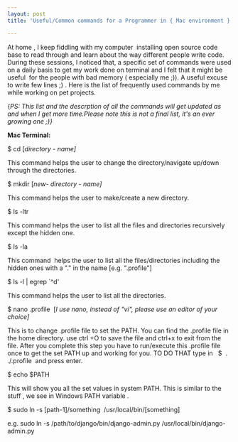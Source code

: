 ```yaml
---
layout: post
title: 'Useful/Common commands for a Programmer in { Mac environment }'

---
```


At home , I keep fiddling with my computer  installing open source code base to read through and learn about the way different people write code. During these sessions, I noticed that, a specific set of commands were used on a daily basis to get my work done on terminal and I felt that it might be useful  for the people with bad memory ( especially me ;)). A useful excuse to write few lines ;) . Here is the list of frequently used commands by me while working on pet projects.

{<em>PS: This list and the descrption of all the commands will get updated as and when I get more time.Please note this is not a final list, it's an ever growing one ;)}</em>

<strong>Mac Terminal:</strong>

$ cd [<em>directory - name]</em>

This command helps the user to change the directory/navigate up/down through the directories.

$ mkdir [<em>new- directory - name]</em>

This command helps the user to make/create a new directory.

$ ls -ltr

This command helps the user to list all the files and directories recursively except the hidden one.

$ ls -la

This command  helps the user to list all the files/directories including the hidden ones with a "." in the name [e.g. ".profile"]

$ ls -l | egrep `^d'

This command helps the user to list all the directories.

$ nano .profile  [<em>I use nano, instead of "vi", please use an editor of your choice]</em>

This is to change .profile file to set the PATH. You can find the .profile file in the home directory. use ctrl +O to save the file and ctrl+x to exit from the file. After you complete this step you have to run/execute this .profile file once to get the set PATH up and working for you. TO DO THAT type in   $  .  ./.profile  and press enter.

$ echo $PATH

This will show you all the set values in system PATH. This is similar to the stuff , we see in Windows PATH variable .

$ sudo ln -s [path-1]/something  /usr/local/bin/[something]

e.g. sudo ln -s /path/to/django/bin/django-admin.py /usr/local/bin/django-admin.py
